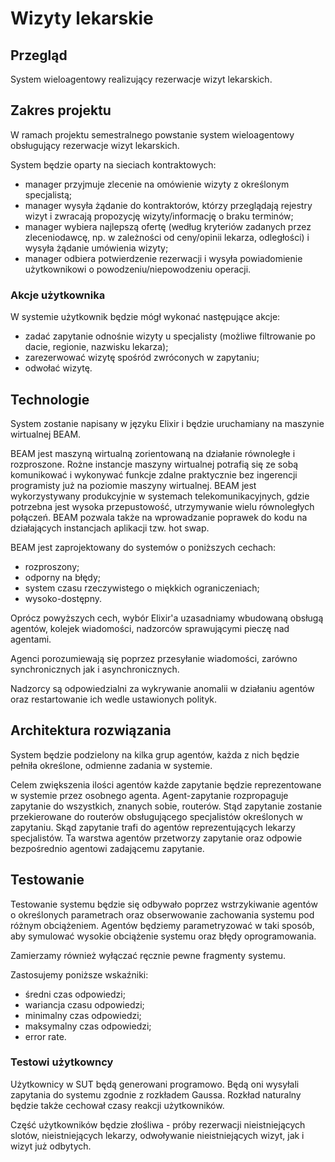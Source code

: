 # Wizyty lekarskie

## Przegląd 
System wieloagentowy realizujący rezerwacje wizyt lekarskich.

## Zakres projektu

W ramach projektu semestralnego powstanie system wieloagentowy 
obsługujący rezerwacje wizyt lekarskich. 

System będzie oparty na sieciach kontraktowych:
- manager przyjmuje zlecenie na omówienie wizyty z określonym specjalistą;
- manager wysyła żądanie do kontraktorów, którzy przeglądają rejestry wizyt 
	i zwracają propozycję wizyty/informację o braku terminów;
-  manager wybiera najlepszą ofertę (według kryteriów zadanych przez zleceniodawcę,
	 np. w zależności od ceny/opinii lekarza, odległości) i wysyła żądanie umówienia wizyty;
- manager odbiera potwierdzenie rezerwacji i wysyła powiadomienie użytkownikowi o powodzeniu/niepowodzeniu operacji.


### Akcje użytkownika

W systemie użytkownik będzie mógł wykonać następujące akcje:
- zadać zapytanie odnośnie wizyty u specjalisty (możliwe filtrowanie po dacie, regionie, nazwisku lekarza);
- zarezerwować wizytę spośród zwróconych w zapytaniu;
- odwołać wizytę.


## Technologie

System zostanie napisany w języku Elixir i będzie uruchamiany na maszynie wirtualnej BEAM.

BEAM jest maszyną wirtualną zorientowaną na działanie równoległe i rozproszone.
Rożne instancje maszyny wirtualnej potrafią się ze sobą komunikować i wykonywać funkcje zdalne
praktycznie bez ingerencji programisty już na poziomie maszyny wirtualnej.
BEAM jest wykorzystywany produkcyjnie w systemach telekomunikacyjnych, gdzie potrzebna
jest wysoka przepustowość, utrzymywanie wielu równoległych połączeń. BEAM pozwala także
na wprowadzanie poprawek do kodu na działających instancjach aplikacji tzw. hot swap.

BEAM jest zaprojektowany do systemów o poniższych cechach:
- rozproszony;
- odporny na błędy;
- system czasu rzeczywistego o miękkich ograniczeniach;
- wysoko-dostępny.

Oprócz powyższych cech, wybór Elixir'a uzasadniamy wbudowaną obsługą
agentów, kolejek wiadomości, nadzorców sprawującymi pieczę nad agentami.

Agenci porozumiewają się poprzez przesyłanie wiadomości, zarówno synchronicznych jak i asynchronicznych.

Nadzorcy są odpowiedzialni za wykrywanie anomalii w działaniu agentów oraz
restartowanie ich wedle ustawionych polityk.


## Architektura rozwiązania 

System będzie podzielony na kilka grup agentów, każda z nich będzie pełniła określone, odmienne zadania w systemie.

Celem zwiększenia ilości agentów każde zapytanie będzie reprezentowane w systemie przez osobnego agenta.
Agent-zapytanie rozpropaguje zapytanie do wszystkich, znanych sobie, routerów.
Stąd zapytanie zostanie przekierowane do routerów obsługującego specjalistów określonych
w zapytaniu. Skąd zapytanie trafi do agentów reprezentujących lekarzy specjalistów. Ta warstwa agentów przetworzy
zapytanie oraz odpowie bezpośrednio agentowi zadającemu zapytanie. 


## Testowanie

Testowanie systemu będzie się odbywało poprzez wstrzykiwanie agentów o określonych parametrach
oraz obserwowanie zachowania systemu pod różnym obciążeniem.
Agentów będziemy parametryzować w taki sposób, aby symulować wysokie obciążenie systemu oraz błędy oprogramowania.
 
Zamierzamy również wyłączać ręcznie pewne fragmenty systemu.

Zastosujemy poniższe wskaźniki:
- średni czas odpowiedzi;
- wariancja czasu odpowiedzi;
- minimalny czas odpowiedzi;
- maksymalny czas odpowiedzi;
- error rate.

### Testowi użytkowncy

Użytkownicy w SUT będą generowani programowo.
Będą oni wysyłali zapytania do systemu zgodnie z rozkładem Gaussa.
Rozkład naturalny będzie także cechował czasy reakcji użytkowników.

Część użytkowników będzie złośliwa - próby rezerwacji nieistniejących slotów, nieistniejących lekarzy,
odwoływanie nieistniejących wizyt, jak i wizyt już odbytych.
